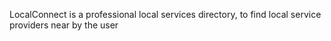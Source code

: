 LocalConnect is a professional local services directory, to find local service providers near by the user
